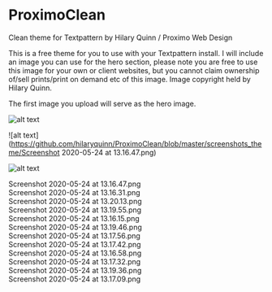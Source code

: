 # ProximoClean
Clean theme for Textpattern by Hilary Quinn / Proximo Web Design

This is a free theme for you to use with your Textpattern install.
I will include an image you can use for the hero section, please note you are free to use this image for your own or client websites, but you cannot claim ownership of/sell prints/print on demand etc of this image. Image copyright held by Hilary Quinn.

The first image you upload will serve as the hero image.

![alt text](https://github.com/hilaryquinn/ProximoClean/blob/master/screenshots_theme/Screenshot%202020-05-24%20at%2013.16.15.png)

![alt text](https://github.com/hilaryquinn/ProximoClean/blob/master/screenshots_theme/Screenshot 2020-05-24 at 13.16.47.png)

![alt text](https://github.com/hilaryquinn/ProximoClean/blob/master/screenshots_theme/Screenshot%202020-05-24%20at%2013.16.15.png)

Screenshot 2020-05-24 at 13.16.47.png 	
Screenshot 2020-05-24 at 13.16.31.png 	
Screenshot 2020-05-24 at 13.20.13.png 	
Screenshot 2020-05-24 at 13.19.55.png 	
Screenshot 2020-05-24 at 13.16.15.png 	
Screenshot 2020-05-24 at 13.19.46.png 	
Screenshot 2020-05-24 at 13.17.56.png 	
Screenshot 2020-05-24 at 13.17.42.png 	
Screenshot 2020-05-24 at 13.16.58.png 	
Screenshot 2020-05-24 at 13.17.32.png 	
Screenshot 2020-05-24 at 13.19.36.png 	
Screenshot 2020-05-24 at 13.17.09.png
